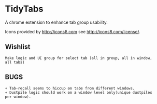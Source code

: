 # TidyTabs
A chrome extension to enhance tab group usability.

Icons provided by http://icons8.com see http://icons8.com/license/.

## Wishlist
    Make logic and UI group for select tab (all in group, all in window, all tabs)
    
## BUGS
    + Tab-recall seems to hiccup on tabs from different windows.
    + Dustpile logic should work on a window level only(unique dustpiles per window).
